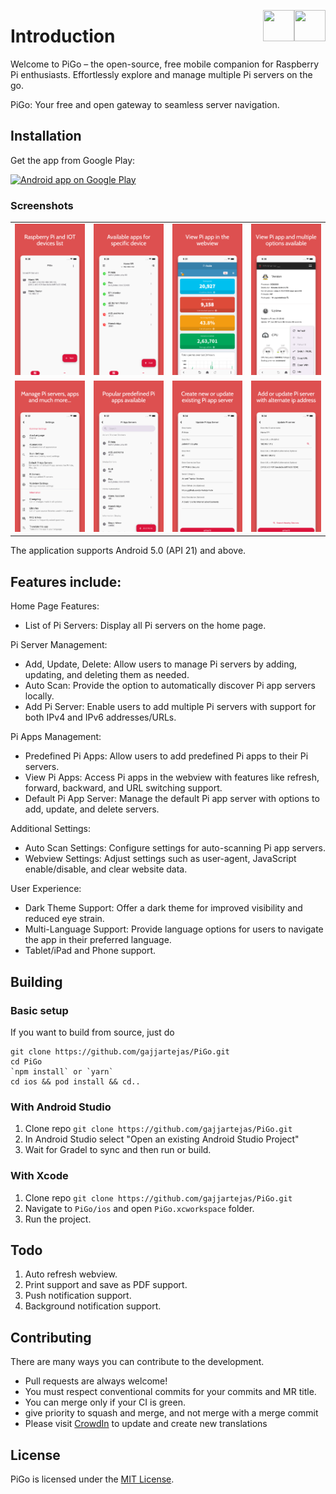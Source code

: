 [<img align="right" src="https://cdn.jsdelivr.net/npm/simple-icons@latest/icons/instagram.svg" width="50" height="50" />](http://www.instagram.com/gajjartejas)
[<img align="right" src="https://cdn.jsdelivr.net/npm/simple-icons@latest/icons/twitter.svg" width="50" height="50" />](http://www.twitter.com/gajjartejas)

# Introduction

Welcome to PiGo – the open-source, free mobile companion for Raspberry Pi enthusiasts. Effortlessly explore and manage multiple Pi servers on the go. 

PiGo: Your free and open gateway to seamless server navigation.

## Installation

Get the app from Google Play:

<a href="https://play.google.com/store/apps/details?id=com.tejasgajjar.pigo">
  <img alt="Android app on Google Play" src="https://developer.android.com/images/brand/en_generic_rgb_wo_60.png" />
</a>

### Screenshots

|                                                |                                                    |                                          |                                          |
| :--------------------------------------------: | :------------------------------------------------: | :--------------------------------------: | :--------------------------------------: |
| ![Accounts List](docs/images/screenshot-1.png) | ![Transactions List](docs/images/screenshot-2.png) | ![Reports](docs/images/screenshot-3.png) | ![Reports](docs/images/screenshot-4.png) |
| ![Accounts List](docs/images/screenshot-5.png) | ![Transactions List](docs/images/screenshot-6.png) | ![Reports](docs/images/screenshot-7.png) | ![Reports](docs/images/screenshot-8.png) |

The application supports Android 5.0 (API 21) and above.

## Features include:

Home Page Features:
  - List of Pi Servers: Display all Pi servers on the home page.

Pi Server Management:
  - Add, Update, Delete: Allow users to manage Pi servers by adding, updating, and deleting them as needed.
  - Auto Scan: Provide the option to automatically discover Pi app servers locally.
  - Add Pi Server: Enable users to add multiple Pi servers with support for both IPv4 and IPv6 addresses/URLs.

Pi Apps Management:
  - Predefined Pi Apps: Allow users to add predefined Pi apps to their Pi servers.
  - View Pi Apps: Access Pi apps in the webview with features like refresh, forward, backward, and URL switching support.
  - Default Pi App Server: Manage the default Pi app server with options to add, update, and delete servers.

Additional Settings:
  - Auto Scan Settings: Configure settings for auto-scanning Pi app servers.
  - Webview Settings: Adjust settings such as user-agent, JavaScript enable/disable, and clear website data.

User Experience:
  - Dark Theme Support: Offer a dark theme for improved visibility and reduced eye strain.
  - Multi-Language Support: Provide language options for users to navigate the app in their preferred language.
  - Tablet/iPad and Phone support.

## Building

### Basic setup

If you want to build from source, just do

    git clone https://github.com/gajjartejas/PiGo.git
    cd PiGo
    `npm install` or `yarn`
    cd ios && pod install && cd..

### With Android Studio

1. Clone repo `git clone https://github.com/gajjartejas/PiGo.git`
2. In Android Studio select "Open an existing Android Studio Project"
3. Wait for Gradel to sync and then run or build.

### With Xcode

1. Clone repo `git clone https://github.com/gajjartejas/PiGo.git`
2. Navigate to `PiGo/ios` and open `PiGo.xcworkspace` folder.
3. Run the project.

## Todo

1. Auto refresh webview.
2. Print support and save as PDF support.
3. Push notification support.
4. Background notification support.

## Contributing

There are many ways you can contribute to the development.

- Pull requests are always welcome!
- You must respect conventional commits for your commits and MR title.
- You can merge only if your CI is green.
- give priority to squash and merge, and not merge with a merge commit
- Please visit [CrowdIn](https://crowdin.com/project/pigo) to update and create new translations

## License

PiGo is licensed under the [MIT License](https://github.com/gajjartejas/PiGo/blob/main/LICENSE).
